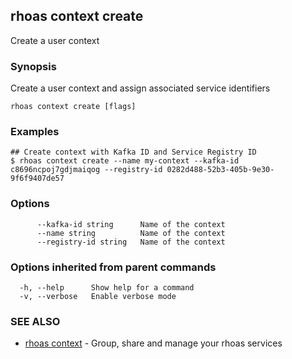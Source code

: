## rhoas context create

Create a user context

### Synopsis

Create a user context and assign associated service identifiers

```
rhoas context create [flags]
```

### Examples

```
## Create context with Kafka ID and Service Registry ID
$ rhoas context create --name my-context --kafka-id c8696ncpoj7gdjmaiqog --registry-id 0282d488-52b3-405b-9e30-9f6f9407de57

```

### Options

```
      --kafka-id string      Name of the context
      --name string          Name of the context
      --registry-id string   Name of the context
```

### Options inherited from parent commands

```
  -h, --help      Show help for a command
  -v, --verbose   Enable verbose mode
```

### SEE ALSO

* [rhoas context](rhoas_context.md)	 - Group, share and manage your rhoas services

